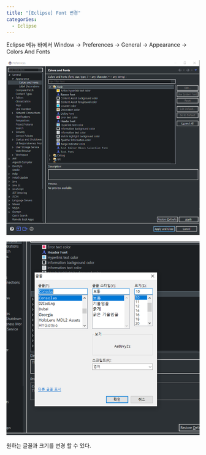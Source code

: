 ```yaml
---
title: "[Eclipse] Font 변경"
categories: 
  - Eclipse
---
```


Eclipse 메뉴 바에서 Window -> Preferences -> General -> Appearance -> Colors And Fonts

![IMAGE1](/assets/images/post/2019-10-07-eclipse-change-font-image1.PNG)

![IMAGE2](/assets/images/post/2019-10-07-eclipse-change-font-image2.PNG)

원하는 글꼴과 크기를 변경 할 수 있다.
